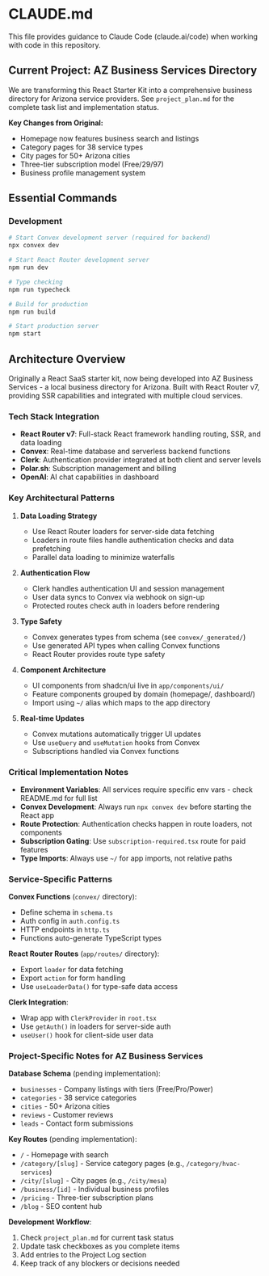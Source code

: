 # CLAUDE.md

This file provides guidance to Claude Code (claude.ai/code) when working with code in this repository.

## Current Project: AZ Business Services Directory

We are transforming this React Starter Kit into a comprehensive business directory for Arizona service providers. See `project_plan.md` for the complete task list and implementation status.

**Key Changes from Original:**
- Homepage now features business search and listings
- Category pages for 38 service types
- City pages for 50+ Arizona cities
- Three-tier subscription model (Free/$29/$97)
- Business profile management system

## Essential Commands

### Development
```bash
# Start Convex development server (required for backend)
npx convex dev

# Start React Router development server
npm run dev

# Type checking
npm run typecheck

# Build for production
npm run build

# Start production server
npm start
```

## Architecture Overview

Originally a React SaaS starter kit, now being developed into AZ Business Services - a local business directory for Arizona. Built with React Router v7, providing SSR capabilities and integrated with multiple cloud services.

### Tech Stack Integration
- **React Router v7**: Full-stack React framework handling routing, SSR, and data loading
- **Convex**: Real-time database and serverless backend functions
- **Clerk**: Authentication provider integrated at both client and server levels
- **Polar.sh**: Subscription management and billing
- **OpenAI**: AI chat capabilities in dashboard

### Key Architectural Patterns

1. **Data Loading Strategy**
   - Use React Router loaders for server-side data fetching
   - Loaders in route files handle authentication checks and data prefetching
   - Parallel data loading to minimize waterfalls

2. **Authentication Flow**
   - Clerk handles authentication UI and session management
   - User data syncs to Convex via webhook on sign-up
   - Protected routes check auth in loaders before rendering

3. **Type Safety**
   - Convex generates types from schema (see `convex/_generated/`)
   - Use generated API types when calling Convex functions
   - React Router provides route type safety

4. **Component Architecture**
   - UI components from shadcn/ui live in `app/components/ui/`
   - Feature components grouped by domain (homepage/, dashboard/)
   - Import using `~/` alias which maps to the app directory

5. **Real-time Updates**
   - Convex mutations automatically trigger UI updates
   - Use `useQuery` and `useMutation` hooks from Convex
   - Subscriptions handled via Convex functions

### Critical Implementation Notes

- **Environment Variables**: All services require specific env vars - check README.md for full list
- **Convex Development**: Always run `npx convex dev` before starting the React app
- **Route Protection**: Authentication checks happen in route loaders, not components
- **Subscription Gating**: Use `subscription-required.tsx` route for paid features
- **Type Imports**: Always use `~/` for app imports, not relative paths

### Service-Specific Patterns

**Convex Functions** (`convex/` directory):
- Define schema in `schema.ts`
- Auth config in `auth.config.ts`
- HTTP endpoints in `http.ts`
- Functions auto-generate TypeScript types

**React Router Routes** (`app/routes/` directory):
- Export `loader` for data fetching
- Export `action` for form handling
- Use `useLoaderData()` for type-safe data access

**Clerk Integration**:
- Wrap app with `ClerkProvider` in `root.tsx`
- Use `getAuth()` in loaders for server-side auth
- `useUser()` hook for client-side user data

### Project-Specific Notes for AZ Business Services

**Database Schema** (pending implementation):
- `businesses` - Company listings with tiers (Free/Pro/Power)
- `categories` - 38 service categories
- `cities` - 50+ Arizona cities
- `reviews` - Customer reviews
- `leads` - Contact form submissions

**Key Routes** (pending implementation):
- `/` - Homepage with search
- `/category/[slug]` - Service category pages (e.g., `/category/hvac-services`)
- `/city/[slug]` - City pages (e.g., `/city/mesa`)
- `/business/[id]` - Individual business profiles
- `/pricing` - Three-tier subscription plans
- `/blog` - SEO content hub

**Development Workflow**:
1. Check `project_plan.md` for current task status
2. Update task checkboxes as you complete items
3. Add entries to the Project Log section
4. Keep track of any blockers or decisions needed